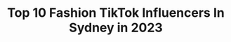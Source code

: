 ---
title: Top 10 Fashion TikTok Influencers In Sydney in 2023
description: >-
  Find top fashion TikTok influencers in Sydney in 2023. Most popular hashtags: #fyp #sydney #fashion #australia.
platform: TikTok
hits: 16
text_top: Discover the top-rated TikTok influencers on inBeat.
text_bottom: inBeat has 16 TikTok influencers like this in Sydney, Australia for you to collaborate.
profiles:
  - username: "khal_music"
    fullname: >-
      Karl
    bio: >-
      Syd Aus🇦🇺 TY for 43K💛 👻 kaarlos 📸 Khal_music_ Listen to Sonder! ⬇️💛
    location: "Australia"
    followers: 43100
    engagement: 1739
    commentsToLikes: 0.098648
    id: ck9c6pomkr77l0j784tnkniu0
    verified: false
    hashtags: "#lofi, #viralsounds, #fyp, #sydney"
  - username: "berrrna"
    fullname: >-
      Berna | 🇵🇸🇮🇪
    bio: >-
      ♱ | 💚💙 | #estubid my grandparents are my alter ego 📧 berrrna.x@gmail.com
    location: "Australia"
    followers: 145400
    engagement: 1058
    commentsToLikes: 0.048026
    id: ckc3f7nyk16fp0j23zbf7nurf
    verified: false
    hashtags: "#viral, #arab, #trend, #vlog"
  - username: "helenchikx"
    fullname: >-
      Helen Chik
    bio: >-
      Sydney🐨🇦🇺 ❤️s Muay Thai, a writer & mother 100k? 👇🏼BETTER ON INSTAGRAM 😌
    location: "Australia"
    followers: 51000
    engagement: 1100
    commentsToLikes: 0.051470
    id: ck9v0merwdazi0j78oxagbqph
    verified: false
    hashtags: "#tiktokfashion, #fingertutting, #tiktokaustralia, #fashion"
  - username: "adrianxhuynh"
    fullname: >-
      Adrian Huynh
    bio: >-
      Adrian 🇦🇺🇨🇳🇻🇳 😗✌️ IG: adrianxhuynh Follow for a 🍪
    location: "Australia"
    followers: 31300
    engagement: 1237
    commentsToLikes: 0.031712
    id: ckc7p4fhjuvck0j237vhrr452
    verified: false
    hashtags: "#comedy, #fyp, #foryoupage, #australia"
  - username: "alistairfawcus"
    fullname: >-
      Alistair 
    bio: >-
      Bone Jaw 🗿 🇦🇺, Sydney IG | Alistairfawcus
    location: "Australia"
    followers: 382700
    engagement: 1920
    commentsToLikes: 0.009515
    id: ck921wr9xk09l0j78573id6lk
    verified: false
    hashtags: "#halloweenishere, #familyimpression, #aussierules, #comedy"
  - username: "brightandbreezymagar"
    fullname: >-
      Indira Magar
    bio: >-
      Judge less and love more. RN/fashion choreographer/Glam Nepal International 🇦🇺
    location: "Australia"
    followers: 76000
    engagement: 462
    commentsToLikes: 0.029638
    id: ckbqcedowykp00j23wian0vx6
    verified: false
    hashtags: "#nepalimuser, #australia, #nepalinurse, #nepalisong"
  - username: "envybyjosie"
    fullname: >-
      Envybyjosie
    bio: >-
      Hair salon in Sydney 🇦🇺 Follow our insta 🤩
    location: "Australia"
    followers: 3237
    engagement: 281
    commentsToLikes: 0.015183
    id: ckdn5fqxregem0j23dudwkvcp
    verified: false
    hashtags: "#blonde, #tiktokartists, #hairstyles, #sydneyhair"
  - username: "emmaclaiir"
    fullname: >-
      Emma Clair
    bio: >-
      Sydney, AUS INSTA: @emmaclaiir Just here for some fun with a hint of fashion💕
    location: "Australia"
    followers: 73800
    engagement: 397
    commentsToLikes: 0.009439
    id: ckb9f5h9x3aun0j233l21g2my
    verified: false
    hashtags: "#fyp, #tiktokcouple, #fashioninspo, #tiktokfashion"
  - username: "kayywuerf"
    fullname: >-
      Kaymie Wuerfel
    bio: >-
      American in Syd🇦🇺 Be Kind 🌸 Get Your PJs👇🏻
    location: "Australia"
    followers: 108800
    engagement: 1578
    commentsToLikes: 0.029163
    id: cka0haxnz8drw0i78fudcrv75
    verified: true
    hashtags: "#america, #aussie, #sydney, #foryou"
  - username: "lyndlkean"
    fullname: >-
      LyndlKean
    bio: >-
      Follow my IG LYNDLKEAN /🇦🇺/ Model / IMG Engage / Miss Earth Australia 2016
    location: "Australia"
    followers: 99600
    engagement: 1479
    commentsToLikes: 0.026252
    id: cka84t58ovid50i78rvcma8u1
    verified: true
    hashtags: "#fashion, #thatshot, #ad, #doless"
---